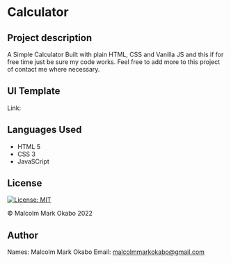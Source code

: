# Calculator 


## Project description
A Simple Calculator Built with plain HTML, CSS and Vanilla JS and this if for free time 
just be sure my code works. Feel free to add more to this project of contact me where 
necessary.

## UI Template
Link:

## Languages Used
- HTML 5
- CSS 3
- JavaSCript 

## License
[![License: MIT](https://img.shields.io/badge/License-MIT-yellow.svg)](https://opensource.org/licenses/MIT)

© Malcolm Mark Okabo 2022

## Author
Names: Malcolm Mark Okabo
Email: malcolmmarkokabo@gmail.com

